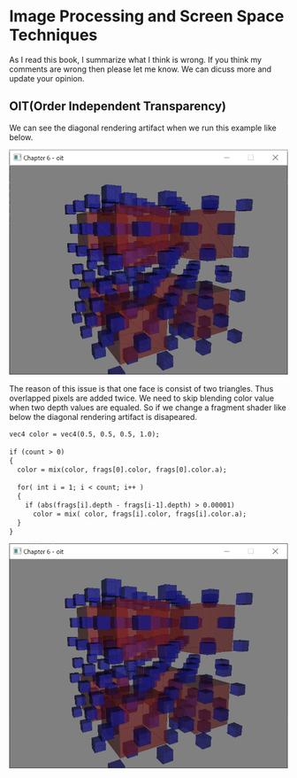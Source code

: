 # Image Processing and Screen Space Techniques

As I read this book, I summarize what I think is wrong. If you think my comments are wrong then please let me know. We can dicuss more and update your opinion.

## OIT(Order Independent Transparency)

We can see the diagonal rendering artifact when we run this example like below.

![Diagonal Rendering Artifact](diagonal_rendering_artifact.png)

The reason of this issue is that one face is consist of two triangles. Thus overlapped pixels are added twice. We need to skip blending color value when two depth values are equaled. So if we change a fragment shader like below the diagonal rendering artifact is disapeared.

```
vec4 color = vec4(0.5, 0.5, 0.5, 1.0);

if (count > 0)
{
  color = mix(color, frags[0].color, frags[0].color.a);

  for( int i = 1; i < count; i++ )
  {
    if (abs(frags[i].depth - frags[i-1].depth) > 0.00001)
      color = mix( color, frags[i].color, frags[i].color.a);
  }
}
```

![OIT](oit.png)